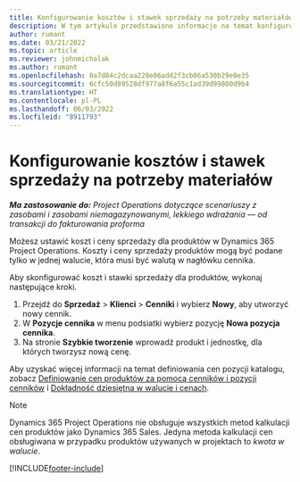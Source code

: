 ```yaml
---
title: Konfigurowanie kosztów i stawek sprzedaży na potrzeby materiałów
description: W tym artykule przedstawiono informacje na temat konfigurowania kosztów i stawek sprzedaży dla materiałów użytych w projektach.
author: rumant
ms.date: 03/21/2022
ms.topic: article
ms.reviewer: johnmichalak
ms.author: rumant
ms.openlocfilehash: 0a7d84c2dcaa228e06add2f3cb06a530b29e0e35
ms.sourcegitcommit: 6cfc50d89528df977a8f6a55c1ad39d99800d9b4
ms.translationtype: HT
ms.contentlocale: pl-PL
ms.lasthandoff: 06/03/2022
ms.locfileid: "8911793"
---
```

# <a name="set-up-cost-and-sales-rates-for-materials"></a>Konfigurowanie kosztów i stawek sprzedaży na potrzeby materiałów

_**Ma zastosowanie do:** Project Operations dotyczące scenariuszy z zasobami i zasobami niemagazynowanymi, lekkiego wdrażania — od transakcji do fakturowania proforma_

Możesz ustawić koszt i ceny sprzedaży dla produktów w Dynamics 365 Project Operations. Koszty i ceny sprzedaży produktów mogą być podane tylko w jednej walucie, która musi być walutą w nagłówku cennika.

Aby skonfigurować koszt i stawki sprzedaży dla produktów, wykonaj następujące kroki. 

1. Przejdź do **Sprzedaż** > **Klienci** > **Cenniki** i wybierz **Nowy**, aby utworzyć nowy cennik. 
2. W **Pozycje cennika** w menu podsiatki wybierz pozycję **Nowa pozycja cennika**. 
3. Na stronie **Szybkie tworzenie** wprowadź produkt i jednostkę, dla których tworzysz nową cenę.

Aby uzyskać więcej informacji na temat definiowania cen pozycji katalogu, zobacz [Definiowanie cen produktów za pomocą cenników i pozycji cenników](/dynamics365/sales/create-price-lists-price-list-items-define-pricing-products) i [Dokładność dziesiętna w walucie i cenach](/dynamics365/sales/decimal-precision-currency-pricing).
> [!NOTE]
> Dynamics 365 Project Operations nie obsługuje wszystkich metod kalkulacji cen produktów jako Dynamics 365 Sales. Jedyna metoda kalkulacji cen obsługiwana w przypadku produktów używanych w projektach to *kwota w walucie*.


[!INCLUDE[footer-include](../includes/footer-banner.md)]
